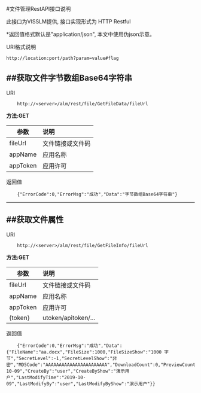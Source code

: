 #文件管理RestAPI接口说明


此接口为VISSLM提供, 接口实现形式为 HTTP Restful

\*返回值格式默认是"application/json", 本文中使用伪json示意。

URI格式说明

	http://location:port/path?param=value#flag


##获取文件字节数组Base64字符串
---------


URI

		http://<server>/alm/rest/file/GetFileData/fileUrl
**方法:GET**

| 参数 | 说明 |
| --- | :-- |
| fileUrl | 文件链接或文件码 |
| appName | 应用名称 |
| appToken | 应用许可 |

返回值

		{"ErrorCode":0,"ErrorMsg":"成功","Data":"字节数组Base64字符串"}
***


##获取文件属性
---------


URI

		http://<server>/alm/rest/file/GetFileInfo/fileUrl
**方法:GET**

| 参数 | 说明 |
| --- | :-- |
| fileUrl | 文件链接或文件码 |
| appName | 应用名称 |
| appToken | 应用许可 |
| {token} | utoken/apitoken/... |

返回值

		{"ErrorCode":0,"ErrorMsg":"成功","Data":{"FileName":"aa.docx","FileSize":1000,"FileSizeShow":"1000 字节","SecretLevel":-1,"SecretLevelShow":"非密","MD5Code":"AAAAAAAAAAAAAAAAAAAAAAA","DownloadCount":0,"PreviewCount":0,"CreateTime":"2019-10-09","CreateBy":"user","CreateByShow":"演示用户","LastModifyTime":"2019-10-09","LastModifyBy":"user","LastModifyByShow":"演示用户"}}


